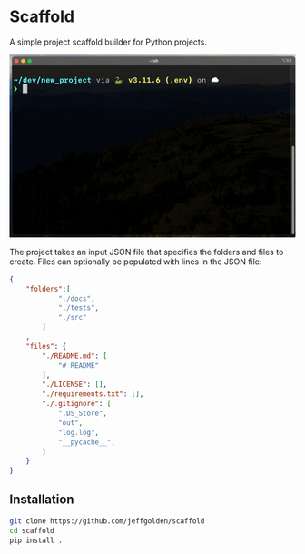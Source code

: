 # Scaffold

A simple project scaffold builder for Python projects.

![img](scaffold_demo.gif)

The project takes an input JSON file that specifies the folders and files to create. Files can optionally be populated with lines in the JSON file:

```json
{
    "folders":[
            "./docs",
            "./tests",
            "./src"
        ]
    ,
    "files": {
        "./README.md": [
            "# README"
        ],
        "./LICENSE": [],
        "./requirements.txt": [],
        "./.gitignore": [
            ".DS_Store",
            "out",
            "log.log",
            "__pycache__",
        ]
    }
}
```

## Installation

```bash
git clone https://github.com/jeffgolden/scaffold
cd scaffold
pip install .
```

